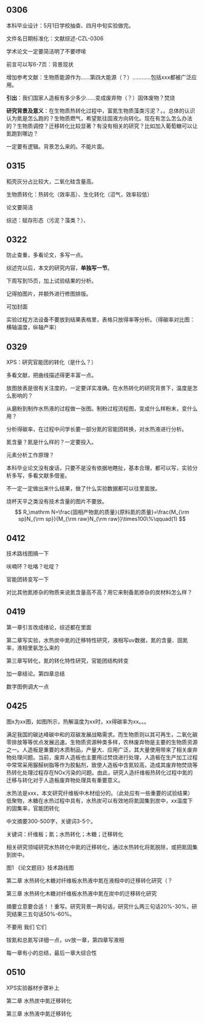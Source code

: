 ## 0306

本科毕业设计：5月1日学校抽查、四月中旬实验做完。

文件名日期标准化：文献综述-CZL-0306

学术论文一定要简洁明了不要啰嗦

前言可以写6-7页：背景现状

增加参考文献：生物质能源作为……第四大能源（？）…………包括xxx都被广泛应用。

**引出**：我们国家人造板有多少多少……变成废弃物（？）固体废物？焚烧

**研究背景及意义**：在生物质热转化过程中，富氮生物质藻类污泥？。。总体的认识认为氮是怎么跑的？生物质燃气，希望氮往固液方向转化。现在有怎么怎么办法的？生物质调控？迁移转化比较显著？有没有相关的研究？比如加入葡萄糖可以让氮跑到哪边？

一定要有逻辑。背景怎么来的。不能片面。

## 0315

稻壳灰分占比较大，二氧化硅含量高。

生物质转化：热转化（效率高）、生化转化（沼气，效率较低）

论文要简洁

综述：赋存形态（污泥？藻类？）、

## 0322

防止查重，多看论文，多写一点。

综述完以后，本文的研究内容，**单独写一节**。

下周写到15页，加上试验结果的分析。

记得拍图片，并额外进行修图排版。

可加封面

实验过程方法设备不要放到结果表格里，表格只放得率等分析。（得碳率对比图：横轴温度，纵轴产率）

## 0329

XPS：研究官能团的转化（是什么？）

多看文献，把曲线描述得更丰富一点。

放图放表是很有关注度的，一定要详实准确。在水热转化的研究背景下，温度是怎么影响的？

从磨粉到制作水热液的过程做一张图。制粉过程流程图，变成什么样粉末，变什么用？

分析得碳率，在过程中问学长要一部分氮的官能团转换，对水热液进行分析。

氮含量？氮是什么样的？一定要投入。

元素分析工作原理？

本科毕业论文没有废话，只要不是没有依据地瞎扯，基本合理，都可以写，实验分析多写，多看文献多借鉴。

不一定一定做出来什么结果，做了什么实验数据都可以往里面放。

烧杯天平之类没有技术含量的图片不要放。
$$
R_\mathrm N=\frac{固相产物氮的质量}{原料氮的质量}=\frac{M_{\rm sp}N_{\rm sp}}{M_{\rm raw}N_{\rm raw}}\times100\%\qquad(1)
$$

## 0412

技术路线图搞一下

呋喃环？吡咯？吡啶？

官能团转变写一下

对比其他氮掺杂的物质来说氮含量高不高？用它来制备氮掺杂的炭材料怎么样？

## 0419

第一章引言改成绪论，综述都在里面

第二章写实验，水热炭中氮的迁移特性研究，液相写uv数据，氮的含量、固氮率，液相里氨怎么来的

第三章写转化，氮的转化特性研究，官能团结构转变

加一章结论。第四章总结

数字图例调大一点

## 0425

图x为xx图，如图所示，热解温度为xx时，xx得碳率为xx。。。

满足我国的碳达峰碳中和的双碳发展战略需求。而生物质则以其可再生，二氧化碳零排放等等优点发展迅速。生物质资源种类多样，农林废弃物是主要的生物质资源之一。人造板是重要的木质制品，产量大、应用广泛，其大量使用带来了相关废弃物处理问题。当前，废弃人造板也主要用过焚烧进行处理，人造板在生产加工过程中常常采用脲醛树脂等作为胶黏剂，致使人造板中含氮较高，造成其废弃物焚烧等热转化处理过程存在NOx污染的问题。由此，研究人造纤维板热转化过程中氮的迁移与转化对于人造板废弃物处理具有重要意义。

水热法是xxx，本文研究纤维板中木材组分的。（此处应有一些重要的试验结果）低聚物，木糖在水热过程中具有，水热炭可以有效地将氮固集到炭中，xx温度下的固集率，官能团转化

中文摘要300-500字，关键词3-5个。

关键词：纤维板；氮；水热转化；木糖；迁移转化

相关研究领域研究水热转化中氮的迁移转化，通过水热转化将氮脱除，或把氮固集到炭中。

图1 《论文题目》技术路线图

第二章 水热转化木糖对纤维板水热液中氮在液相中的迁移转化研究（？

第三章 水热转化木糖对纤维板水热液中氮在炭中的迁移转化研究

摘要立意要合适！！重写。研究背景一两句话，研究什么两三句话20%-30%，研究结果三五句话50%-60%。

不要用 我们 它们

铵氮和总氮写详细一点，uv放一章，第四章写液相

每一章有小的总结，最后一章大综合性

## 0510

XPS实验器材步骤补上

第二章 水热炭中氮迁移转化

第三章 水热液中氮迁移转化

